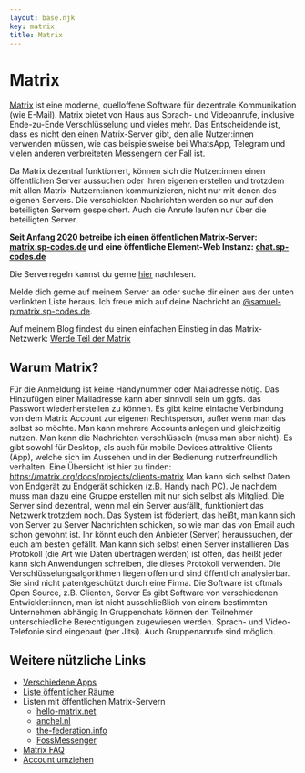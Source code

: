 ```yaml
---
layout: base.njk
key: matrix
title: Matrix
---
```

# Matrix

[Matrix](https://matrix.org) ist eine moderne, quelloffene Software für dezentrale Kommunikation (wie E-Mail). Matrix bietet von Haus aus Sprach- und Videoanrufe, inklusive Ende-zu-Ende Verschlüsselung und vieles mehr. Das Entscheidende ist, dass es nicht den einen Matrix-Server gibt, den alle Nutzer:innen verwenden müssen, wie das beispielsweise bei WhatsApp, Telegram und vielen anderen verbreiteten Messengern der Fall ist.

Da Matrix dezentral funktioniert, können sich die Nutzer:innen einen öffentlichen Server aussuchen oder ihren eigenen erstellen und trotzdem mit allen Matrix-Nutzern:innen kommunizieren, nicht nur mit denen des eigenen Servers. Die verschickten Nachrichten werden so nur auf den beteiligten Servern gespeichert. Auch die Anrufe laufen nur über die beteiligten Server.

__Seit Anfang 2020 betreibe ich einen öffentlichen Matrix-Server: [matrix.sp-codes.de](https://matrix.sp-codes.de/) und eine öffentliche Element-Web Instanz: [chat.sp-codes.de](https://chat.sp-codes.de/)__

Die Serverregeln kannst du gerne [hier](https://matrix.sp-codes.de/_matrix/consent) nachlesen.

Melde dich gerne auf meinem Server an oder suche dir einen aus der unten verlinkten Liste heraus. Ich freue mich auf deine Nachricht an [@samuel-p:matrix.sp-codes.de](https://matrix.to/#/@samuel-p:matrix.sp-codes.de).

Auf meinem Blog findest du einen einfachen Einstieg in das Matrix-Netzwerk: [Werde Teil der Matrix](https://blog.sp-codes.de/werde-teil-der-matrix-matrix-teil-1/)

## Warum Matrix?

Für die Anmeldung ist keine Handynummer oder Mailadresse nötig. Das Hinzufügen einer Mailadresse kann aber sinnvoll sein um ggfs. das Passwort wiederherstellen zu können.
Es gibt keine einfache Verbindung von dem Matrix Account zur eigenen Rechtsperson, außer wenn man das selbst so möchte.
Man kann mehrere Accounts anlegen und gleichzeitig nutzen.
Man kann die Nachrichten verschlüsseln (muss man aber nicht).
Es gibt sowohl für Desktop, als auch für mobile Devices attraktive Clients (App), welche sich im Aussehen und in der Bedienung nutzerfreundlich verhalten. Eine Übersicht ist hier zu finden: https://matrix.org/docs/projects/clients-matrix
Man kann sich selbst Daten von Endgerät zu Endgerät schicken (z.B. Handy nach PC). Je nachdem muss man dazu eine Gruppe erstellen mit nur sich selbst als Mitglied.
Die Server sind dezentral, wenn mal ein Server ausfällt, funktioniert das Netzwerk trotzdem noch.
Das System ist föderiert, das heißt, man kann sich von Server zu Server Nachrichten schicken, so wie man das von Email auch schon gewohnt ist.
Ihr könnt euch den Anbieter (Server) heraussuchen, der euch am besten gefällt.
Man kann sich selbst einen Server installieren
Das Protokoll (die Art wie Daten übertragen werden) ist offen, das heißt jeder kann sich Anwendungen schreiben, die dieses Protokoll verwenden.
Die Verschlüsselungsalgorithmen liegen offen und sind öffentlich analysierbar. Sie sind nicht patentgeschützt durch eine Firma.
Die Software ist oftmals Open Source, z.B. Clienten, Server
Es gibt Software von verschiedenen Entwickler:innen, man ist nicht ausschließlich von einem bestimmten Unternehmen abhängig
In Gruppenchats können den Teilnehmer unterschiedliche Berechtigungen zugewiesen werden.
Sprach- und Video-Telefonie sind eingebaut (per Jitsi). Auch Gruppenanrufe sind möglich.

## Weitere nützliche Links

* [Verschiedene Apps](https://matrix.org/clients)
* [Liste öffentlicher Räume](https://view.matrix.org/)
* Listen mit öffentlichen Matrix-Servern
  * [hello-matrix.net](https://www.hello-matrix.net/public_servers.php)
  * [anchel.nl](https://publiclist.anchel.nl/)
  * [the-federation.info](https://the-federation.info/protocol/matrix)
  * [FossMessenger](https://fediverse.blog/~/FossMessenger/matrix-server)
* [Matrix FAQ](https://matrix.org/faq/)
* [Account umziehen](https://ems.element.io/tools/matrix-migration)
